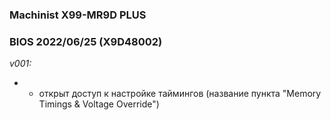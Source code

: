### Machinist X99-MR9D PLUS
### BIOS 2022/06/25 (X9D48002)

*v001:*
* + открыт доступ к настройке таймингов (название пункта "Memory Timings & Voltage Override")
